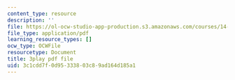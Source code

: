 ```yaml
---
content_type: resource
description: ''
file: https://ol-ocw-studio-app-production.s3.amazonaws.com/courses/14-01-principles-of-microeconomics-fall-2018/3c1cdd7f0d95333803c89ad164d185a1_F0ulAkrfvzo.pdf
file_type: application/pdf
learning_resource_types: []
ocw_type: OCWFile
resourcetype: Document
title: 3play pdf file
uid: 3c1cdd7f-0d95-3338-03c8-9ad164d185a1
---
```

